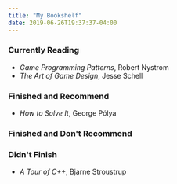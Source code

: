 ```yaml
---
title: "My Bookshelf"
date: 2019-06-26T19:37:37-04:00
---
```


### Currently Reading 

- _Game Programming Patterns_, Robert Nystrom
- _The Art of Game Design_, Jesse Schell

### Finished and Recommend

- _How to Solve It_, George Pólya

### Finished and Don't Recommend

### Didn't Finish

- _A Tour of C++_, Bjarne Stroustrup
